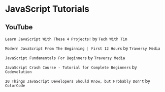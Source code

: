 # JavaScript Tutorials


## YouTube

`Learn JavaScript With These 4 Projects!` by `Tech With Tim`

`Modern JavaScript From The Beginning | First 12 Hours` by `Traversy Media`



`JavaScript Fundamentals For Beginners` by `Traversy Media`

`JavaScript Crash Course - Tutorial for Complete Beginners` by `Codevolution`

`20 Things JavaScript Developers Should Know, but Probably Don't` by `ColorCode`

